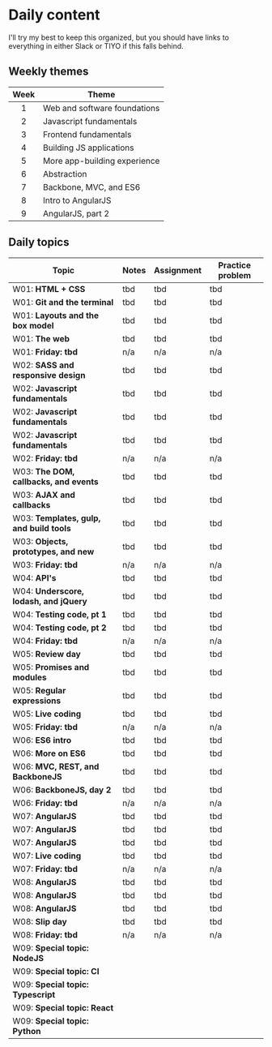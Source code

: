 # Daily content

I'll try my best to keep this organized, but you should have links to everything in either Slack or TIYO if this falls behind.


## Weekly themes

| Week  | Theme                         |
|:-----:|-------------------------------|
| 1     | Web and software foundations  |
| 2     | Javascript fundamentals       |
| 3     | Frontend fundamentals         |
| 4     | Building JS applications      |
| 5     | More app-building experience  |
| 6     | Abstraction                   |
| 7     | Backbone, MVC, and ES6        |
| 8     | Intro to AngularJS            |
| 9     | AngularJS, part 2             |

## Daily topics

| Topic                                     | Notes     | Assignment    | Practice problem  |
|-------------------------------------------|-----------|---------------|-------------------|
| W01: **HTML + CSS**                       | tbd       | tbd           | tbd               |
| W01: **Git and the terminal**             | tbd       | tbd           | tbd               |
| W01: **Layouts and the box model**        | tbd       | tbd           | tbd               |
| W01: **The web**                          | tbd       | tbd           | tbd               |
| W01: **Friday: tbd**                      | n/a       | n/a           | n/a               |
| W02: **SASS and responsive design**       | tbd       | tbd           | tbd               |
| W02: **Javascript fundamentals**          | tbd       | tbd           | tbd               |
| W02: **Javascript fundamentals**          | tbd       | tbd           | tbd               |
| W02: **Javascript fundamentals**          | tbd       | tbd           | tbd               |
| W02: **Friday: tbd**                      | n/a       | n/a           | n/a               |
| W03: **The DOM, callbacks, and events**   | tbd       | tbd           | tbd               |
| W03: **AJAX and callbacks**               | tbd       | tbd           | tbd               |
| W03: **Templates, gulp, and build tools** | tbd       | tbd           | tbd               |
| W03: **Objects, prototypes, and new**     | tbd       | tbd           | tbd               |
| W03: **Friday: tbd**                      | n/a       | n/a           | n/a               |
| W04: **API's**                            | tbd       | tbd           | tbd               |
| W04: **Underscore, lodash, and jQuery**   | tbd       | tbd           | tbd               |
| W04: **Testing code, pt 1**               | tbd       | tbd           | tbd               |
| W04: **Testing code, pt 2**               | tbd       | tbd           | tbd               |
| W04: **Friday: tbd**                      | n/a       | n/a           | n/a               |
| W05: **Review day**                       | tbd       | tbd           | tbd               |
| W05: **Promises and modules**             | tbd       | tbd           | tbd               |
| W05: **Regular expressions**              | tbd       | tbd           | tbd               |
| W05: **Live coding**                      | tbd       | tbd           | tbd               |
| W05: **Friday: tbd**                      | n/a       | n/a           | n/a               |
| W06: **ES6 intro**                        | tbd       | tbd           | tbd               |
| W06: **More on ES6**                      | tbd       | tbd           | tbd               |
| W06: **MVC, REST, and BackboneJS**        | tbd       | tbd           | tbd               |
| W06: **BackboneJS, day 2**                | tbd       | tbd           | tbd               |
| W06: **Friday: tbd**                      | n/a       | n/a           | n/a               |
| W07: **AngularJS**                        | tbd       | tbd           | tbd               |
| W07: **AngularJS**                        | tbd       | tbd           | tbd               |
| W07: **AngularJS**                        | tbd       | tbd           | tbd               |
| W07: **Live coding**                      | tbd       | tbd           | tbd               |
| W07: **Friday: tbd**                      | n/a       | n/a           | n/a               |
| W08: **AngularJS**                        | tbd       | tbd           | tbd               |
| W08: **AngularJS**                        | tbd       | tbd           | tbd               |
| W08: **AngularJS**                        | tbd       | tbd           | tbd               |
| W08: **Slip day**                         | tbd       | tbd           | tbd               |
| W08: **Friday: tbd**                      | n/a       | n/a           | n/a               |
| W09: **Special topic: NodeJS**            |           |               |                   |
| W09: **Special topic: CI**                |           |               |                   |
| W09: **Special topic: Typescript**        |           |               |                   |
| W09: **Special topic: React**             |           |               |                   |
| W09: **Special topic: Python**            |           |               |                   |

